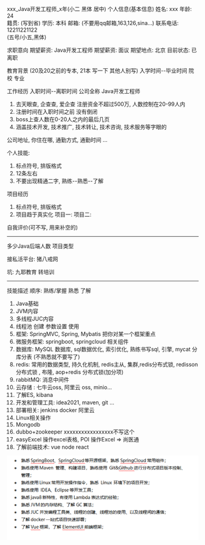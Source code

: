 xxx_Java开发工程师_x年(小二 黑体 居中)
个人信息(基本信息)
姓名: xxx                                                     年龄: 24          
籍贯: (写到省)                                              学历: 本科
邮箱: (不要用qq邮箱,163,126,sina...)            联系电话: 12211221122  
(五号/小五,黑体)

求职意向
期望薪资: Java开发工程师                           期望薪资: 面议
期望地点: 北京                                            目前状态: 已离职

教育背景
(20及20之前的专本, 21本 写一下   其他人别写)
入学时间--毕业时间              院校              专业

工作经历
入职时间--离职时间              公司全称              Java开发工程师
1. 去天眼查, 企查查, 爱企查 注册资金不超过500万, 人数控制在20-99人内
2. 注册时间在入职时间之前 没有倒闭
3. boss上查人数在0-20人之内的最后几页
4. 涵盖技术开发, 技术推广, 技术转让, 技术咨询, 技术服务等字眼的

公司地址, 你住在哪, 通勤方式, 通勤时间 ... 

个人技能: 
1. 标点符号, 排版格式
2. 12条左右
3. 不要出现精通二字, 熟练--熟悉--了解

项目经历
1. 标点符号, 排版格式
2. 项目趋于真实化
项目一: 
项目二: 


自我评价(可不写, 用来补空的)


--------------------------------
多少Java后端人数
项目类型

接私活平台:
猪八戒网


坑: 
九耶教育 转培训


----------------------------------------


技能描述
顺序: 熟练/掌握 熟悉 了解
1. Java基础
2. JVM内容
3. 多线程JUC内容
4. 线程池 创建 参数设置 使用
5. 框架: SpringMVC, Spring, Mybatis  把你对某一个框架重点
6. 微服务框架:  springboot, springcloud 相关组件
7. 数据库: MySQL 数据库, sql数据优化, 索引优化, 熟练书写sql, 引擎, mycat 分库分表 (不熟悉就不要写了)
8. redis: 常用的数据类型, 持久化机制, redis主从, 集群,redis分布式锁, redisson分布式锁 , 布隆, aop+redis 分布式锁(加分项)
9. rabbitMQ: 消息中间件
10. 云存储 : 七牛云oss, 阿里云 oss, minio...
11. 了解ES, kibana
12. 开发和管理工具: idea2021, maven, git ...
13. 部署相关: jenkins docker 阿里云
14. Linux相关操作
15. Mongodb
16. dubbo+zookeeper xxxxxxxxxxxxxxxxx不写这个
17. easyExcel 操作excel表格, POI 操作Excel => 尚医通
18. 了解前端技术: vue node react

![](image/Pasted%20image%2020230107145532.png)






